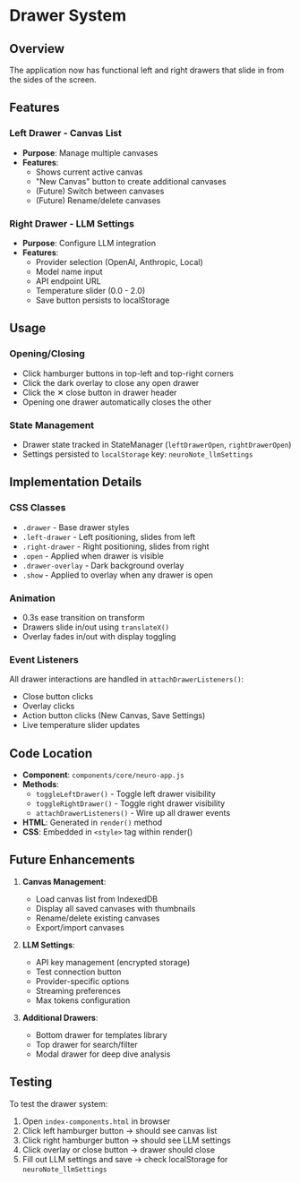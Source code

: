 # Drawer System

## Overview
The application now has functional left and right drawers that slide in from the sides of the screen.

## Features

### Left Drawer - Canvas List
- **Purpose**: Manage multiple canvases
- **Features**:
  - Shows current active canvas
  - "New Canvas" button to create additional canvases
  - (Future) Switch between canvases
  - (Future) Rename/delete canvases

### Right Drawer - LLM Settings
- **Purpose**: Configure LLM integration
- **Features**:
  - Provider selection (OpenAI, Anthropic, Local)
  - Model name input
  - API endpoint URL
  - Temperature slider (0.0 - 2.0)
  - Save button persists to localStorage

## Usage

### Opening/Closing
- Click hamburger buttons in top-left and top-right corners
- Click the dark overlay to close any open drawer
- Click the ✕ close button in drawer header
- Opening one drawer automatically closes the other

### State Management
- Drawer state tracked in StateManager (`leftDrawerOpen`, `rightDrawerOpen`)
- Settings persisted to `localStorage` key: `neuroNote_llmSettings`

## Implementation Details

### CSS Classes
- `.drawer` - Base drawer styles
- `.left-drawer` - Left positioning, slides from left
- `.right-drawer` - Right positioning, slides from right
- `.open` - Applied when drawer is visible
- `.drawer-overlay` - Dark background overlay
- `.show` - Applied to overlay when any drawer is open

### Animation
- 0.3s ease transition on transform
- Drawers slide in/out using `translateX()`
- Overlay fades in/out with display toggling

### Event Listeners
All drawer interactions are handled in `attachDrawerListeners()`:
- Close button clicks
- Overlay clicks
- Action button clicks (New Canvas, Save Settings)
- Live temperature slider updates

## Code Location
- **Component**: `components/core/neuro-app.js`
- **Methods**:
  - `toggleLeftDrawer()` - Toggle left drawer visibility
  - `toggleRightDrawer()` - Toggle right drawer visibility
  - `attachDrawerListeners()` - Wire up all drawer events
- **HTML**: Generated in `render()` method
- **CSS**: Embedded in `<style>` tag within render()

## Future Enhancements
1. **Canvas Management**:
   - Load canvas list from IndexedDB
   - Display all saved canvases with thumbnails
   - Rename/delete existing canvases
   - Export/import canvases

2. **LLM Settings**:
   - API key management (encrypted storage)
   - Test connection button
   - Provider-specific options
   - Streaming preferences
   - Max tokens configuration

3. **Additional Drawers**:
   - Bottom drawer for templates library
   - Top drawer for search/filter
   - Modal drawer for deep dive analysis

## Testing
To test the drawer system:
1. Open `index-components.html` in browser
2. Click left hamburger button → should see canvas list
3. Click right hamburger button → should see LLM settings
4. Click overlay or close button → drawer should close
5. Fill out LLM settings and save → check localStorage for `neuroNote_llmSettings`

